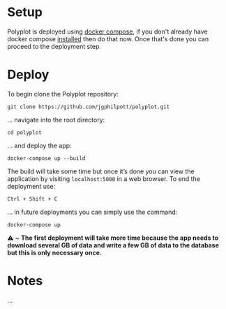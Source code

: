 # Setup

Polyplot is deployed using [docker compose](https://docs.docker.com/compose), if you don't already have docker compose [installed](https://docs.docker.com/compose/install) then do that now. Once that's done you can proceed to the deployment step.

# Deploy

To begin clone the Polyplot repository:

```
git clone https://github.com/jgphilpott/polyplot.git
```

... navigate into the root directory:

```
cd polyplot
```

... and deploy the app:

```
docker-compose up --build
```

The build will take some time but once it’s done you can view the application by visiting `localhost:5000` in a web browser. To end the deployment use:

```
Ctrl + Shift + C
```

... in future deployments you can simply use the command:

```
docker-compose up
```

:warning: ~ **The first deployment will take more time because the app needs to download several GB of data and write a few GB of data to the database but this is only necessary once.**

# Notes

...
